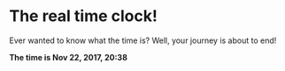 # The real time clock!

Ever wanted to know what the time is? Well, your journey is about to end!

**The time is Nov 22, 2017, 20:38**